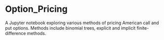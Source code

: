 # Option_Pricing
A Jupyter notebook exploring various methods of pricing American call and put options. Methods include binomial trees, explicit and implicit finite-difference methods.
